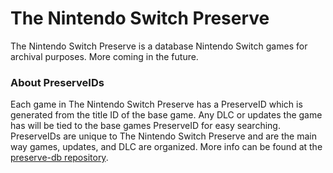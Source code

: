 # The Nintendo Switch Preserve
The Nintendo Switch Preserve is a database Nintendo Switch games for archival purposes. More coming in the future.


### About PreserveIDs
Each game in The Nintendo Switch Preserve has a PreserveID which is generated from the title ID of the base game. Any DLC or updates the game has will be tied to the base games PreserveID for easy searching. PreserveIDs are unique to The Nintendo Switch Preserve and are the main way games, updates, and DLC are organized. More info can be found at the [preserve-db repository](https://github.com/switch-preserve/preserve-db).
